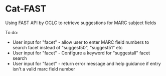 # Cat-FAST
Using FAST API by OCLC to retrieve suggestions for MARC subject fields

To do:
* User input for "facet" - allow user to enter MARC field numbers to search facet instead of "suggest50", "suggest51" etc
* User input for "facet" - Configure a keyword for "suggestall" facet search
* User input for "facet" - return error message and help guidance if entry isn't a valid marc field number

